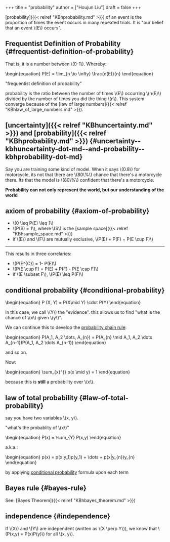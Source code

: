 +++
title = "probability"
author = ["Houjun Liu"]
draft = false
+++

[probability]({{< relref "KBhprobability.md" >}}) of an event is the proportion of times the event occurs in many repeated trials. It is  "our belief that an event \\(E\\) occurs".


## Frequentist Definition of Probability {#frequentist-definition-of-probability}

That is, it is a number between \\(0-1\\). Whereby:

\begin{equation}
P(E) = \lim\_{n \to \infty} \frac{n(E)}{n}
\end{equation}

"frequentist definition of probability"

probability is the ratio between the number of times \\(E\\) occurring \\(n(E)\\) divided by the number of times you did the thing \\(n\\). This system converge because of the [law of large numbers]({{< relref "KBhlaw_of_large_numbers.md" >}}).


## [uncertainty]({{< relref "KBhuncertainty.md" >}}) and [probability]({{< relref "KBhprobability.md" >}}) {#uncertainty--kbhuncertainty-dot-md--and-probability--kbhprobability-dot-md}

Say you are training some kind of model. When it says \\(0.8\\) for motorcycle, its not that there are \\(80\\%\\) chance that there's a motorcycle there. Its that the model is \\(80\\%\\) confident that there's a motorcycle.

****Probability can not only represent the world, but our understanding of the world****


## axiom of probability {#axiom-of-probability}

-   \\(0 \leq P(E) \leq 1\\)
-   \\(P(S) = 1\\), where \\(S\\) is the [sample space]({{< relref "KBhsample_space.md" >}})
-   if \\(E\\) and \\(F\\) are mutually exclusive, \\(P(E) + P(F) = P(E \cup F)\\)

---

This results in three correlaries:

-   \\(P(E^{C}) = 1- P(E)\\)
-   \\(P(E \cup F) = P(E) + P(F) - P(E \cap F)\\)
-   if \\(E \subset F\\), \\(P(E) \leq  P(F)\\)


## conditional probability {#conditional-probability}

\begin{equation}
P (X, Y) = P(X\mid Y) \cdot P(Y)
\end{equation}

In this case, we call \\(Y\\) the "evidence". this allows us to find "what is the chance of \\(x\\) given \\(y\\)".

We can continue this to develop the [probability chain rule](#conditional-probability):

\begin{equation}
P(A\_1, A\_2 \dots, A\_{n}) = P(A\_{n} \mid A\_1, A\_2 \dots A\_{n-1})P(A\_1, A\_2 \dots A\_{n-1})
\end{equation}

and so on.

Now:

\begin{equation}
\sum\_{x}^{} p(x \mid y) = 1
\end{equation}

because this is **still** a probability over \\(x\\).


## law of total probability {#law-of-total-probability}

say you have two variables \\(x, y\\).

"what's the probablity of \\(x\\)"

\begin{equation}
P(x) = \sum\_{Y} P(x,y)
\end{equation}

a.k.a.:

\begin{equation}
p(x) = p(x|y\_1)p(y\_1) + \dots + p(x|y\_{n})y\_{n}
\end{equation}

by applying [conditional probability](#conditional-probability) formula upon each term


## Bayes rule {#bayes-rule}

See: [Bayes Theorem]({{< relref "KBhbayes_theorem.md" >}})


## independence {#independence}

If \\(X\\) and \\(Y\\) are independent (written as \\(X \perp Y\\)), we know that \\(P(x,y) = P(x)P(y)\\) for all \\(x, y\\).
